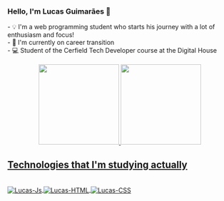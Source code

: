 ### Hello, I'm Lucas Guimarães 🤙

<div>
  - 💡 I'm  a web programming student who starts his journey with a lot of enthusiasm and focus!<br>
  - 🔭 I'm currently  on career transition<br>
  - 💻 Student of the Cerfield Tech Developer course at the Digital House <br>
  
</div>
<br>

<div align="center">
  <a href="https://github.com/LucasGuimaraes07">
  <img height="180em" src="https://github-readme-stats.vercel.app/api?username=lucasguimaraes07&show_icons=true&theme=github_dark&include_all_commits=true&count_private=true"/>
  <img height="180em" src="https://github-readme-stats.vercel.app/api/top-langs/?username=lucasguimaraes07&layout=compact&langs_count=7&theme=github_dark"/>
</div>
  
## Technologies that I'm studying actually
  
<div style="display: inline_block"><br>
  <img align="center" alt="Lucas-Js"  src="https://img.shields.io/badge/JavaScript-F7DF1E?style=for-the-badge&logo=javascript&logoColor=black">
  <img align="center" alt="Lucas-HTML"  src="https://img.shields.io/badge/HTML5-E34F26?style=for-the-badge&logo=html5&logoColor=white">
  <img align="center" alt="Lucas-CSS"  src="https://img.shields.io/badge/CSS3-1572B6?style=for-the-badge&logo=css3&logoColor=white"> 
</div>



<!--
**LucasGuimaraes07/LucasGuimaraes07** is a ✨ _special_ ✨ repository because its `README.md` (this file) appears on your GitHub profile.

Here are some ideas to get you started:

- 🔭 I’m currently working on ...
- 🌱 I’m currently learning ...
- 👯 I’m looking to collaborate on ...
- 🤔 I’m looking for help with ...
- 💬 Ask me about ...
- 📫 How to reach me: ...
- 😄 Pronouns: ...
- ⚡ Fun fact: ...
-->
